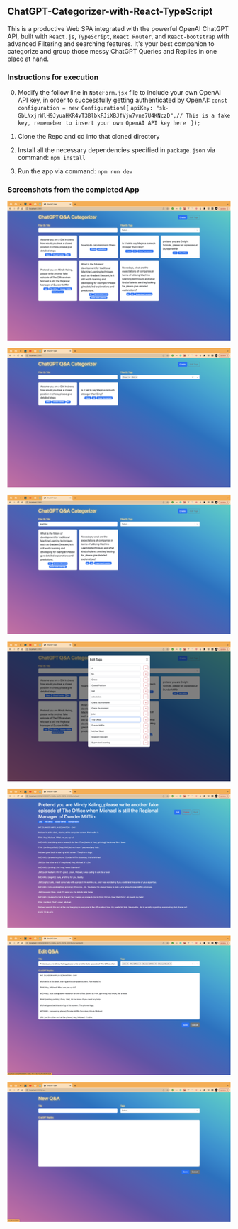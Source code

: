 ## ChatGPT-Categorizer-with-React-TypeScript
This is a productive Web SPA integrated with the powerful OpenAI ChatGPT API, built with `React.js`, `TypeScript`, `React Router`, and `React-bootstrap` with advanced Filtering and searching features. It's your best companion to categorize and group those messy ChatGPT Queries and Replies in one place at hand.


### Instructions for execution
0. Modify the follow line in `NoteForm.jsx` file to include your own OpenAI API key, in order to successfully getting authenticated by OpenAI:
 `const configuration = new Configuration({`
    `apiKey: "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",// This is a fake key, rememeber to insert your own OpenAI API key here`
 ` });`
 
1. Clone the Repo and cd into that cloned directory

2. Install all the necessary dependencies specified in `package.json` via command:
`npm install`

3. Run the app via command: `npm run dev`

### Screenshots from the completed App
![Test image](https://github.com/HarveyYifanLi/ChatGPT-Categorizer-with-React-TypeScript/blob/main/images/main-page-all.png)

![Test image](https://github.com/HarveyYifanLi/ChatGPT-Categorizer-with-React-TypeScript/blob/main/images/main-page-tags.png)

![Test image](https://github.com/HarveyYifanLi/ChatGPT-Categorizer-with-React-TypeScript/blob/main/images/main-page-title.png)

![Test image](https://github.com/HarveyYifanLi/ChatGPT-Categorizer-with-React-TypeScript/blob/main/images/EditTags.png)

![Test image](https://github.com/HarveyYifanLi/ChatGPT-Categorizer-with-React-TypeScript/blob/main/images/QnA.png)

![Test image](https://github.com/HarveyYifanLi/ChatGPT-Categorizer-with-React-TypeScript/blob/main/images/EditQnA.png)

![Test image](https://github.com/HarveyYifanLi/ChatGPT-Categorizer-with-React-TypeScript/blob/main/images/NewQnA.png)
